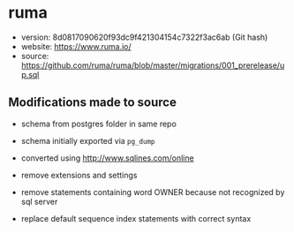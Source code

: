 # ruma

- version: 8d0817090620f93dc9f421304154c7322f3ac6ab (Git hash)
- website: https://www.ruma.io/
- source: https://github.com/ruma/ruma/blob/master/migrations/001_prerelease/up.sql

## Modifications made to source

- schema from postgres folder in same repo
- schema initially exported via `pg_dump`
- converted using http://www.sqlines.com/online

- remove extensions and settings
- remove statements containing word OWNER because not recognized by sql server

- replace default sequence index statements with correct syntax
   
